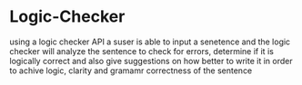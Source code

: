 # Logic-Checker
using a logic checker API a suser is able to input a senetence and the logic checker will analyze the sentence to check for errors, determine if it is logically correct and also give suggestions on how better to write it in order to achive logic, clarity and gramamr correctness of the sentence
